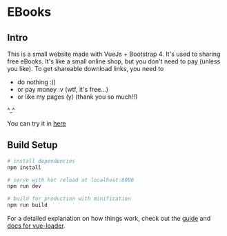 # EBooks
## Intro
This is a small website made with VueJs + Bootstrap 4.
It's used to sharing free eBooks. It's like a small online shop, but you don't need to pay (unless you like).
To get shareable download links, you need to
- do nothing    :))
- or pay money    :v  (wtf, it's free...)
- or like my pages    (y)   (thank you so much!!)

^_^ 

You can try it in [here](http://ebooks.shiroad.com/)


## Build Setup

``` bash
# install dependencies
npm install

# serve with hot reload at localhost:8080
npm run dev

# build for production with minification
npm run build
```

For a detailed explanation on how things work, check out the [guide](http://vuejs-templates.github.io/webpack/) and [docs for vue-loader](http://vuejs.github.io/vue-loader).
